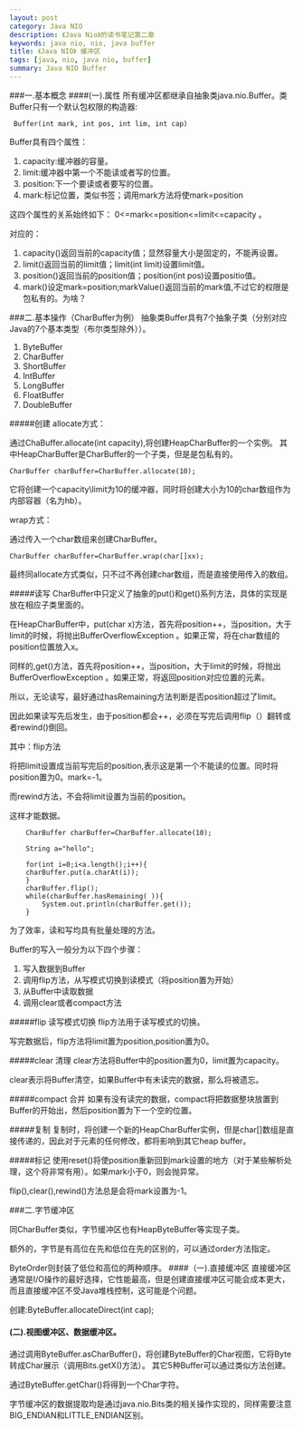 ```yaml
---
layout: post
category: Java NIO
description: 《Java Nio》的读书笔记第二章
keywords: java nio, nio, java buffer
title: 《Java NIO》 缓冲区
tags: [java, nio, java nio, buffer]
summary: Java NIO Buffer
---
```


###一.基本概念
####(一).属性
所有缓冲区都继承自抽象类java.nio.Buffer。类Buffer只有一个默认包权限的构造器:
	
	 Buffer(int mark, int pos, int lim, int cap)
	 


Buffer具有四个属性：

1.	capacity:缓冲器的容量。
2.	limit:缓冲器中第一个不能读或者写的位置。
3.	position:下一个要读或者要写的位置。
4.	mark:标记位置，类似书签；调用mark方法将使mark=position

这四个属性的关系始终如下：
0<=mark<=position<=limit<=capacity 。

对应的：

1.	capacity()返回当前的capacity值；显然容量大小是固定的，不能再设置。
2.	limit()返回当前的limit值；limit(int limit)设置limit值。
3.	position()返回当前的position值；position(int pos)设置positio值。
4.	mark()设定mark=position;markValue()返回当前的mark值,不过它的权限是包私有的。为啥？

###二.基本操作（CharBuffer为例）
抽象类Buffer具有7个抽象子类（分别对应Java的7个基本类型（布尔类型除外））。

1.	ByteBuffer
2.	CharBuffer
3.	ShortBuffer
4.	IntBuffer
5.	LongBuffer
6.	FloatBuffer
7.	DoubleBuffer

#####创建
allocate方式：

通过ChaBuffer.allocate(int capacity),将创建HeapCharBuffer的一个实例。
其中HeapCharBuffer是CharBuffer的一个子类，但是是包私有的。
	
	CharBuffer charBuffer=CharBuffer.allocate(10);
	
它将创建一个capacity\limit为10的缓冲器，同时将创建大小为10的char数组作为内部容器（名为hb）。

wrap方式：

通过传入一个char数组来创建CharBuffer。

	CharBuffer charBuffer=CharBuffer.wrap(char[]xx);
最终同allocate方式类似，只不过不再创建char数组，而是直接使用传入的数组。


#####读写
CharBuffer中只定义了抽象的put()和get()系列方法，具体的实现是放在相应子类里面的。

在HeapCharBuffer中，put(char x)方法，首先将position++，当position，大于limit的时候，将抛出BufferOverflowException 。如果正常，将在char数组的position位置放入x。

同样的,get()方法，首先将position++，当position，大于limit的时候，将抛出BufferOverflowException 。如果正常，将返回position对应位置的元素。

所以，无论读写，最好通过hasRemaining方法判断是否position超过了limit。

因此如果读写先后发生，由于position都会++，必须在写完后调用flip（）翻转或者rewind()倒回。

其中：flip方法

将把limit设置成当前写完后的position,表示这是第一个不能读的位置。同时将position置为0。mark=-1。

而rewind方法，不会将limit设置为当前的position。

这样才能数据。

		CharBuffer charBuffer=CharBuffer.allocate(10);
		
		String a="hello";
		
	    for(int i=0;i<a.length();i++){
		charBuffer.put(a.charAt(i));
		}
		charBuffer.flip();
		while(charBuffer.hasRemaining( )){
			System.out.println(charBuffer.get());
		}


为了效率，读和写均具有批量处理的方法。

Buffer的写入一般分为以下四个步骤：

1.	写入数据到Buffer
2.	调用flip方法，从写模式切换到读模式（将position置为开始）
3.	从Buffer中读取数据
4.	调用clear或者compact方法

#####flip 读写模式切换
flip方法用于读写模式的切换。

写完数据后，flip方法将limit置为position,position置为0。


#####clear 清理
clear方法将Buffer中的position置为0，limit置为capacity。

clear表示将Buffer清空，如果Buffer中有未读完的数据，那么将被遗忘。

#####compact 合并
如果有没有读完的数据，compact将把数据整块放置到Buffer的开始出，然后position置为下一个空的位置。


#####复制
复制时，将创建一个新的HeapCharBuffer实例，但是char[]数组是直接传递的，因此对于元素的任何修改，都将影响到其它heap buffer。

#####标记
使用reset()将使position重新回到mark设置的地方（对于某些解析处理，这个将非常有用）。如果mark小于0，则会抛异常。

flip(),clear(),rewind()方法总是会将mark设置为-1。


###二.字节缓冲区

同CharBuffer类似，字节缓冲区也有HeapByteBuffer等实现子类。

额外的，字节是有高位在先和低位在先的区别的，可以通过order方法指定。

ByteOrder则封装了低位和高位的两种顺序。
####（一).直接缓冲区
直接缓冲区通常是I/O操作的最好选择，它性能最高，但是创建直接缓冲区可能会成本更大，而且直接缓冲区不受Java堆栈控制，这可能是个问题。

创建:ByteBuffer.allocateDirect(int cap);

#### (二).视图缓冲区、数据缓冲区。
通过调用ByteBuffer.asCharBuffer()，将创建ByteBuffer的Char视图，它将Byte转成Char展示（调用Bits.getX()方法）。
其它5种Buffer可以通过类似方法创建。

通过ByteBuffer.getChar()将得到一个Char字符。

字节缓冲区的数据提取均是通过java.nio.Bits类的相关操作实现的，同样需要注意BIG_ENDIAN和LITTLE_ENDIAN区别。
